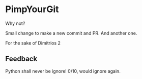 # PimpYourGit

Why not?

Small change to make a new commit and PR. And another one.

For the sake of Dimitrios 2

## Feedback

Python shall never be ignore! 0/10, would ignore again.
